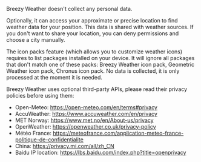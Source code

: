 Breezy Weather doesn't collect any personal data.

Optionally, it can access your approximate or precise location to find weather data for your position. This data is shared with weather sources. If you don't want to share your location, you can deny permissions and choose a city manually.

The icon packs feature (which allows you to customize weather icons) requires to list packages installed on your device. It will ignore all packages that don't match one of these packs: Breezy Weather icon pack, Geometric Weather icon pack, Chronus icon pack. No data is collected, it is only processed at the moment it is needed.

Breezy Weather uses optional third-party APIs, please read their privacy policies before using them:
- Open-Meteo: https://open-meteo.com/en/terms#privacy
- AccuWeather: https://www.accuweather.com/en/privacy
- MET Norway: https://www.met.no/en/About-us/privacy
- OpenWeather: https://openweather.co.uk/privacy-policy
- Météo France: https://meteofrance.com/application-meteo-france-politique-de-confidentialite
- China: https://privacy.mi.com/all/zh_CN
- Baidu IP location: https://lbs.baidu.com/index.php?title=openprivacy